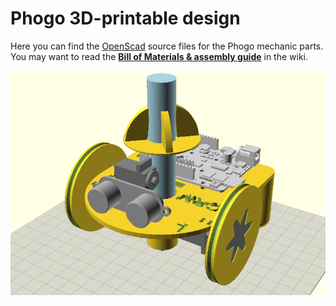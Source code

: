 Phogo 3D-printable design
=

Here you can find the [OpenScad](http://www.openscad.org/) source files for the Phogo mechanic parts.  
You may want to read the **[Bill of Materials & assembly guide](https://github.com/CRM-UAM/Phogo/wiki/Assembly-guide)** in the wiki.

![](phogo.png)  
